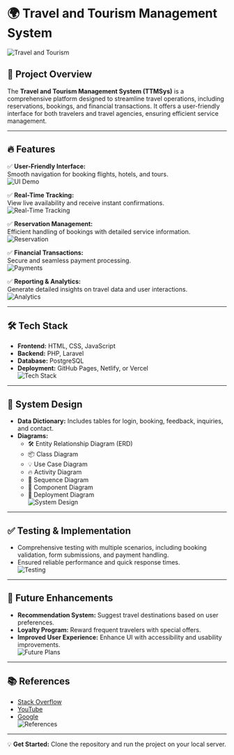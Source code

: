 

# 🌍 Travel and Tourism Management System  

![Travel and Tourism](https://images.unsplash.com/photo-1523961131990-5ea7c61b2107)  

## 🚀 **Project Overview**
The **Travel and Tourism Management System (TTMSys)** is a comprehensive platform designed to streamline travel operations, including reservations, bookings, and financial transactions. It offers a user-friendly interface for both travelers and travel agencies, ensuring efficient service management.  

---

## 🔥 **Features**
✅ **User-Friendly Interface:**  
Smooth navigation for booking flights, hotels, and tours.  
![UI Demo](https://images.unsplash.com/photo-1516483638261-f4dbaf036963)  

✅ **Real-Time Tracking:**  
View live availability and receive instant confirmations.  
![Real-Time Tracking](https://images.unsplash.com/photo-1506748686214-e9df14d4d9d0)  

✅ **Reservation Management:**  
Efficient handling of bookings with detailed service information.  
![Reservation](https://images.unsplash.com/photo-1519922639192-e73293ca4305)  

✅ **Financial Transactions:**  
Secure and seamless payment processing.  
![Payments](https://images.unsplash.com/photo-1602455631928-90a8e78f4f0c)  

✅ **Reporting & Analytics:**  
Generate detailed insights on travel data and user interactions.  
![Analytics](https://images.unsplash.com/photo-1542744173-8e7e53415bb0)  

---

## 🛠️ **Tech Stack**
- **Frontend:** HTML, CSS, JavaScript  
- **Backend:** PHP, Laravel  
- **Database:** PostgreSQL  
- **Deployment:** GitHub Pages, Netlify, or Vercel  
![Tech Stack](https://images.unsplash.com/photo-1547658719-da2b51169166)  

---

## 🔧 **System Design**
- **Data Dictionary:** Includes tables for login, booking, feedback, inquiries, and contact.  
- **Diagrams:**  
  - 🛠️ Entity Relationship Diagram (ERD)  
  - 📦 Class Diagram  
  - 💡 Use Case Diagram  
  - 🔥 Activity Diagram  
  - 🔗 Sequence Diagram  
  - 🧩 Component Diagram  
  - 🚀 Deployment Diagram  
![System Design](https://images.unsplash.com/photo-1507209696999-60eca315c1c9)  

---

## ✅ **Testing & Implementation**
- Comprehensive testing with multiple scenarios, including booking validation, form submissions, and payment handling.  
- Ensured reliable performance and quick response times.  
![Testing](https://images.unsplash.com/photo-1551836022-4c4c79ecde16)  

---

## 🚀 **Future Enhancements**
- **Recommendation System:** Suggest travel destinations based on user preferences.  
- **Loyalty Program:** Reward frequent travelers with special offers.  
- **Improved User Experience:** Enhance UI with accessibility and usability improvements.  
![Future Plans](https://images.unsplash.com/photo-1604771997911-0f3a7d7d9a4c)  

---

## 📚 **References**
- [Stack Overflow](https://stackoverflow.com)  
- [YouTube](https://www.youtube.com)  
- [Google](https://www.google.com)  
![References](https://images.unsplash.com/photo-1562577309-2592ab84b1bc)  

---

💡 **Get Started:** Clone the repository and run the project on your local server.  
